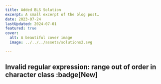 ```yaml
---
title: Added BLS Solution
excerpt: A small excerpt of the blog post…
date: 2023-07-24
lastUpdated: 2024-07-01
featured: true
cover:
  alt: A beautiful cover image
  image: ../../../assets/solutions2.svg

---
```



##  Invalid regular expression: range out of order in character class :badge[New]
